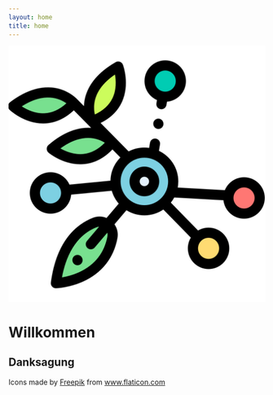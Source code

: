 ```yaml
---
layout: home
title: home
---
```

![logo](img/logo-512x512.png) 


# Willkommen

## Danksagung

Icons made by <a href="https://www.flaticon.com/authors/freepik" title="Freepik">Freepik</a> from <a href="https://www.flaticon.com/" title="Flaticon">www.flaticon.com</a>
